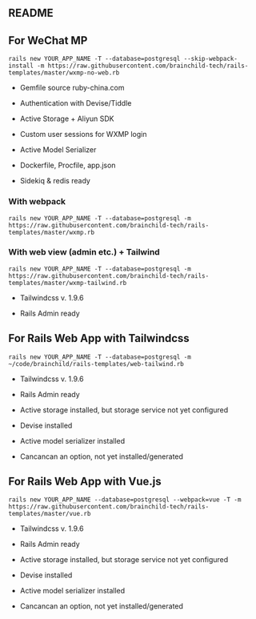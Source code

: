 ## README

## For WeChat MP

`rails new YOUR_APP_NAME -T --database=postgresql --skip-webpack-install -m https://raw.githubusercontent.com/brainchild-tech/rails-templates/master/wxmp-no-web.rb`

* Gemfile source ruby-china.com

* Authentication with Devise/Tiddle

* Active Storage + Aliyun SDK

* Custom user sessions for WXMP login

* Active Model Serializer

* Dockerfile, Procfile, app.json

* Sidekiq & redis ready

### With webpack

`rails new YOUR_APP_NAME -T --database=postgresql -m https://raw.githubusercontent.com/brainchild-tech/rails-templates/master/wxmp.rb`

### With web view (admin etc.) + Tailwind

`rails new YOUR_APP_NAME -T --database=postgresql -m https://raw.githubusercontent.com/brainchild-tech/rails-templates/master/wxmp-tailwind.rb`

* Tailwindcss v. 1.9.6

* Rails Admin ready

## For Rails Web App with Tailwindcss

`rails new YOUR_APP_NAME -T --database=postgresql -m ~/code/brainchild/rails-templates/web-tailwind.rb`

* Tailwindcss v. 1.9.6

* Rails Admin ready

* Active storage installed, but storage service not yet configured

* Devise installed

* Active model serializer installed

* Cancancan an option, not yet installed/generated


## For Rails Web App with Vue.js

`rails new YOUR_APP_NAME --database=postgresql --webpack=vue -T -m https://raw.githubusercontent.com/brainchild-tech/rails-templates/master/vue.rb`

* Tailwindcss v. 1.9.6

* Rails Admin ready

* Active storage installed, but storage service not yet configured

* Devise installed

* Active model serializer installed

* Cancancan an option, not yet installed/generated
